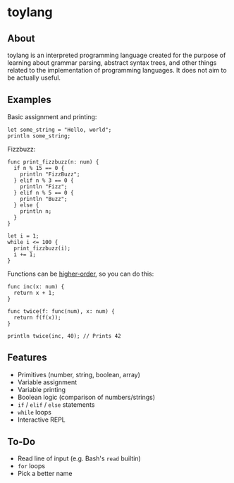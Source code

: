 # toylang

## About

toylang is an interpreted programming language created for the purpose of learning about grammar parsing,
abstract syntax trees, and other things related to the implementation of programming languages. It does not
aim to be actually useful.

## Examples

Basic assignment and printing:
````
let some_string = "Hello, world";
println some_string;
````

Fizzbuzz:
````
func print_fizzbuzz(n: num) {
  if n % 15 == 0 {
    println "FizzBuzz";
  } elif n % 3 == 0 {
    println "Fizz";
  } elif n % 5 == 0 {
    println "Buzz";
  } else {
    println n;
  }
}

let i = 1;
while i <= 100 {
  print_fizzbuzz(i);
  i += 1;
}

````

Functions can be [higher-order](https://en.wikipedia.org/wiki/Higher-order_function), so you can do this:
````
func inc(x: num) {
  return x + 1;
}

func twice(f: func(num), x: num) {
  return f(f(x));
}

println twice(inc, 40); // Prints 42
````

## Features

* Primitives (number, string, boolean, array)
* Variable assignment
* Variable printing
* Boolean logic (comparison of numbers/strings)
* `if` / `elif` / `else` statements
* `while` loops
* Interactive REPL

## To-Do
* Read line of input (e.g. Bash's `read` builtin)
* `for` loops
* Pick a better name
